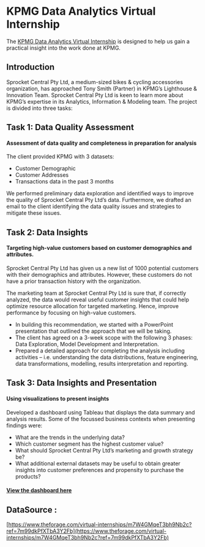# KPMG Data Analytics Virtual Internship

The [KPMG Data Analytics Virtual Internship](https://www.theforage.com/virtual-internships/theme/m7W4GMqeT3bh9Nb2c/KPMG-Data-Analytics-Virtual-Internship?ref=7m99dkPfXTbA3Y2Fb) is designed to help us gain a practical insight into the work done at KPMG.

## Introduction

Sprocket Central Pty Ltd, a medium-sized bikes & cycling accessories organization, has approached Tony Smith (Partner) in KPMG’s Lighthouse & Innovation Team. Sprocket Central Pty Ltd  is keen to learn more about KPMG’s expertise in its Analytics, Information & Modeling team. The project is divided into three tasks:

## Task 1: Data Quality Assessment
#### Assessment of data quality and completeness in preparation for analysis

The client provided KPMG with 3 datasets:

* Customer Demographic 
* Customer Addresses
* Transactions data in the past 3 months

We performed preliminary data exploration and identified ways to improve the quality of Sprocket Central Pty Ltd’s data. Furthermore, we drafted an email to the client identifying the data quality issues and strategies to mitigate these issues.

## Task 2: Data Insights
#### Targeting high-value customers based on customer demographics and attributes.

Sprocket Central Pty Ltd has given us a new list of 1000 potential customers with their demographics and attributes. However, these customers do not have a prior transaction history with the organization. 

The marketing team at Sprocket Central Pty Ltd is sure that, if correctly analyzed, the data would reveal useful customer insights that could help optimize resource allocation for targeted marketing. Hence, improve performance by focusing on high-value customers.

* In building this recommendation, we started with a PowerPoint presentation that outlined the approach that we will be taking. 
* The client has agreed on a 3-week scope with the following 3 phases: Data Exploration, Model Development and Interpretation.
* Prepared a detailed approach for completing the analysis including activities – i.e. understanding the data distributions, feature engineering, data transformations, modelling, results interpretation and reporting.

## Task 3: Data Insights and Presentation
#### Using visualizations to present insights

Developed a dashboard using Tableau that displays the data summary and analysis results. Some of the focussed business contexts when presenting findings were: 
* What are the trends in the underlying data?
* Which customer segment has the highest customer value?
* What should Sprocket Central Pty Ltd’s marketing and growth strategy be?
* What additional external datasets may be useful to obtain greater insights into customer preferences and propensity to purchase the products?

#### [View the dashboard here](https://public.tableau.com/views/Forage_KPMG_Sprocket_Central_Pty_Ltd_Dashboard/SummaryDashboard?:language=en-US&:sid=&:display_count=n&:origin=viz_share_link)

## DataSource : 
[https://www.theforage.com/virtual-internships/m7W4GMqeT3bh9Nb2c?ref=7m99dkPfXTbA3Y2Fb](https://www.theforage.com/virtual-internships/m7W4GMqeT3bh9Nb2c?ref=7m99dkPfXTbA3Y2Fb)
